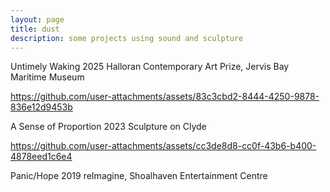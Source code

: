 ```yaml
---
layout: page
title: dust
description: some projects using sound and sculpture
---
```


Untimely Waking
2025
Halloran Contemporary Art Prize, Jervis Bay Maritime Museum

https://github.com/user-attachments/assets/83c3cbd2-8444-4250-9878-836e12d9453b


A Sense of Proportion
2023
Sculpture on Clyde

https://github.com/user-attachments/assets/cc3de8d8-cc0f-43b6-b400-4878eed1c6e4


Panic/Hope
2019
reImagine, Shoalhaven Entertainment Centre
